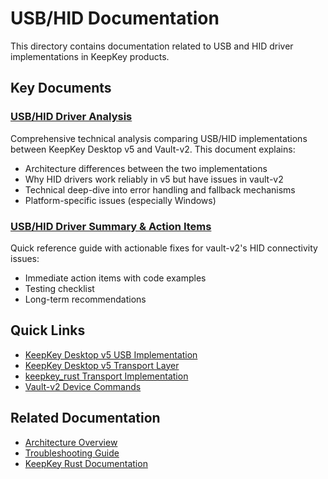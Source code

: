 # USB/HID Documentation

This directory contains documentation related to USB and HID driver implementations in KeepKey products.

## Key Documents

### [USB/HID Driver Analysis](../usb-hid-driver-analysis.md)
Comprehensive technical analysis comparing USB/HID implementations between KeepKey Desktop v5 and Vault-v2. This document explains:
- Architecture differences between the two implementations
- Why HID drivers work reliably in v5 but have issues in vault-v2
- Technical deep-dive into error handling and fallback mechanisms
- Platform-specific issues (especially Windows)

### [USB/HID Driver Summary & Action Items](../usb-hid-driver-summary.md)
Quick reference guide with actionable fixes for vault-v2's HID connectivity issues:
- Immediate action items with code examples
- Testing checklist
- Long-term recommendations

## Quick Links

- [KeepKey Desktop v5 USB Implementation](../../keepkey-desktop-v5/src-tauri/src/usb_manager.rs)
- [KeepKey Desktop v5 Transport Layer](../../keepkey-desktop-v5/src-tauri/src/transport/)
- [keepkey_rust Transport Implementation](../../keepkey-rust/transport/)
- [Vault-v2 Device Commands](../../../vault-v2/src-tauri/src/commands.rs)

## Related Documentation

- [Architecture Overview](../architecture/)
- [Troubleshooting Guide](../troubleshooting/)
- [KeepKey Rust Documentation](../keepkey-rust/) 